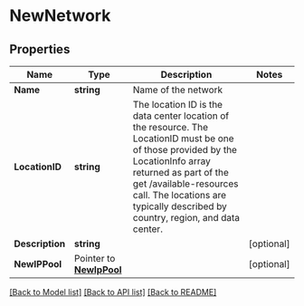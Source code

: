 # NewNetwork

## Properties

Name | Type | Description | Notes
------------ | ------------- | ------------- | -------------
**Name** | **string** | Name of the network | 
**LocationID** | **string** | The location ID is the data center location of the resource.  The LocationID must be one of those provided by the LocationInfo array returned as part of the get /available-resources call.  The locations are typically described by country, region, and data center. | 
**Description** | **string** |  | [optional] 
**NewIPPool** | Pointer to [**NewIpPool**](NewIPPool.md) |  | [optional] 

[[Back to Model list]](../README.md#documentation-for-models) [[Back to API list]](../README.md#documentation-for-api-endpoints) [[Back to README]](../README.md)


